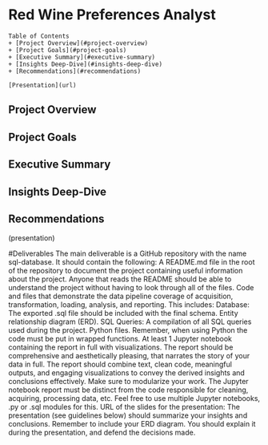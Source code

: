 # Red Wine Preferences Analyst
```
Table of Contents
+ [Project Overview](#project-overview)
+ [Project Goals](#project-goals)
+ [Executive Summary](#executive-summary)
+ [Insights Deep-Dive](#insights-deep-dive)
+ [Recommendations](#recommendations)

[Presentation](url)
```

## Project Overview



## Project Goals

## Executive Summary

## Insights Deep-Dive

## Recommendations

(presentation)

#Deliverables
The main deliverable is a GitHub repository with the name sql-database. It should contain the following:
A README.md file in the root of the repository to document the project containing useful information about the project. Anyone that reads the README should be able to understand the project without having to look through all of the files.
Code and files that demonstrate the data pipeline coverage of acquisition, transformation, loading, analysis, and reporting. This includes:
Database: The exported .sql file should be included with the final schema.
Entity relationship diagram (ERD).
SQL Queries: A compilation of all SQL queries used during the project.
Python files. Remember, when using Python the code must be put in wrapped functions.
At least 1 Jupyter notebook containing the report in full with visualizations.
The report should be comprehensive and aesthetically pleasing, that narrates the story of your data in full. The report should combine text, clean code, meaningful outputs, and engaging visualizations to convey the derived insights and conclusions effectively.
Make sure to modularize your work. The Jupyter notebook report must be distinct from the code responsible for cleaning, acquiring, processing data, etc. Feel free to use multiple Jupyter notebooks, .py or .sql modules for this.
URL of the slides for the presentation:
The presentation (see guidelines below) should summarize your insights and conclusions.
Remember to include your ERD diagram. You should explain it during the presentation, and defend the decisions made.
